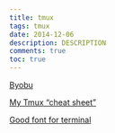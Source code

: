 ```yaml
---
title: tmux
tags: tmux
date: 2014-12-06
description: DESCRIPTION
comments: true
toc: true
---
```


[Byobu](http://byobu.co/)

[My Tmux “cheat sheet”](http://blog.niklasottosson.com/?p=574)

[Good font for terminal](http://leonardo-m.livejournal.com/77079.html)

